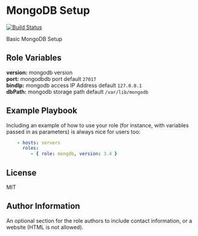 MongoDB Setup
=========

[![Build Status](https://travis-ci.org/FinalDes/ansible-mongodb.svg?branch=master)](https://travis-ci.org/FinalDes/ansible-mongodb)

Basic MongoDB Setup

Role Variables
--------------

**version:** mongodb version  
**port:** mongodbdb port default `27017`  
**bindIp:** mongodb access IP Address default `127.0.0.1`  
**dbPath:** mongodb storage path default `/var/lib/mongodb`

Example Playbook
----------------

Including an example of how to use your role (for instance, with variables passed in as parameters) is always nice for users too:

``` YAML
    - hosts: servers
      roles:
         - { role: mongdb, version: 3.4 }
```

License
-------

MIT

Author Information
------------------

An optional section for the role authors to include contact information, or a website (HTML is not allowed).
